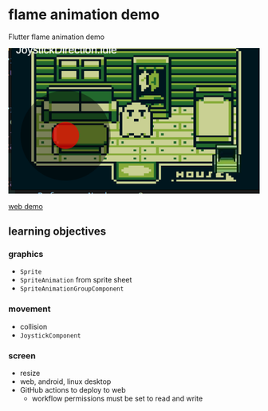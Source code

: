 # flame animation demo

Flutter flame animation demo

![screenshot](readme_assets/scenes.gif)

[web demo](https://codetricity.github.io/flame_animation_tutorial_boboo/)

## learning objectives

### graphics

* `Sprite`
* `SpriteAnimation` from sprite sheet
* `SpriteAnimationGroupComponent`

### movement

* collision
* `JoystickComponent`

### screen

* resize
* web, android, linux desktop
* GitHub actions to deploy to web
  * workflow permissions must be set to read and write
